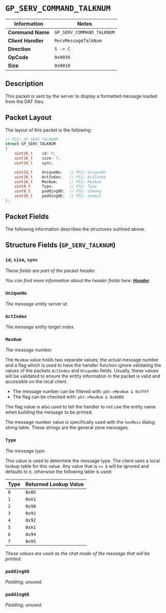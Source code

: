 # `GP_SERV_COMMAND_TALKNUM`

| Information               | Notes |
|---                        |---    |
| **Command Name**          | `GP_SERV_COMMAND_TALKNUM` |
| **Client Handler**        | `RecvMessageTalkNum` |
| **Direction**             | `S -> C` |
| **OpCode**                | `0x0036` |
| **Size**                  | `0x0010` |

## Description

This packet is sent by the server to display a formatted message loaded from the DAT files.

## Packet Layout

The layout of this packet is the following:

```cpp
// PS2: GP_SERV_TALKNUM
struct GP_SERV_TALKNUM
{
    uint16_t    id: 9;
    uint16_t    size: 7;
    uint16_t    sync;

    uint32_t    UniqueNo;   // PS2: UniqueNo
    uint16_t    ActIndex;   // PS2: ActIndex
    uint16_t    MesNum;     // PS2: MesNum
    uint8_t     Type;       // PS2: Type
    uint8_t     padding0D;  // PS2: dummmy
    uint16_t    padding0E;  // PS2: dummy2
};
```

## Packet Fields

The following information describes the structures outlined above.

## Structure Fields (`GP_SERV_TALKNUM`)

### `id`, `size`, `sync`

_These fields are part of the packet header._

_You can find more information about the header fields here: [**Header**](/world/HEADER.md)_

### `UniqueNo`

_The message entity server id._

### `ActIndex`

_The message entity target index._

### `MesNum`

_The message number._

The `MesNum` value holds two separate values; the actual message number and a flag which is used to have the handler function ignore validating the values of the packets `ActIndex` and `UniqueNo` fields. Usually, these values will be validated to ensure the entity information in the packet is valid and accessible on the local client.

  - The message number can be filtered with: `pkt->MesNum & 0x7FFF`
  - The flag can be checked with: `pkt->MesNum & 0x8000`

The flag value is also used to tell the handler to not use the entity name when building the message to be printed.

The message number value is specifically used with the `SevMess` dialog string table. These strings are the general zone messages.

### `Type`

_The message type._

This value is used to determine the message type. The client uses a local lookup table for this value. Any value that is `>= 8` will be ignored and defaults to `0`, otherwise the following table is used:

| Type | Returned Lookup Value |
| --- | --- |
| `0` | `0x8E` |
| `1` | `0xA1` |
| `2` | `0x90` |
| `3` | `0x91` |
| `4` | `0x92` |
| `5` | `0xA1` |
| `6` | `0x94` |
| `7` | `0x95` |

_These values are used as the chat mode of the message that will be printed._

### `padding0D`

_Padding; unused._

### `padding0E`

_Padding; unused._
